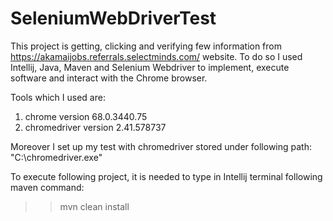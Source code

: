 # SeleniumWebDriverTest

This project is getting, clicking and verifying few information from https://akamaijobs.referrals.selectminds.com/ website.
To do so I used Intellij, Java, Maven and Selenium Webdriver to implement, execute software and interact with the Chrome browser.

Tools which I used are:
1) chrome version 68.0.3440.75
2) chromedriver version 2.41.578737

Moreover I set up my test with chromedriver stored under following path: 
"C:\chromedriver.exe"

To execute following project, it is needed to type in Intellij terminal following maven command:
>> mvn clean install
